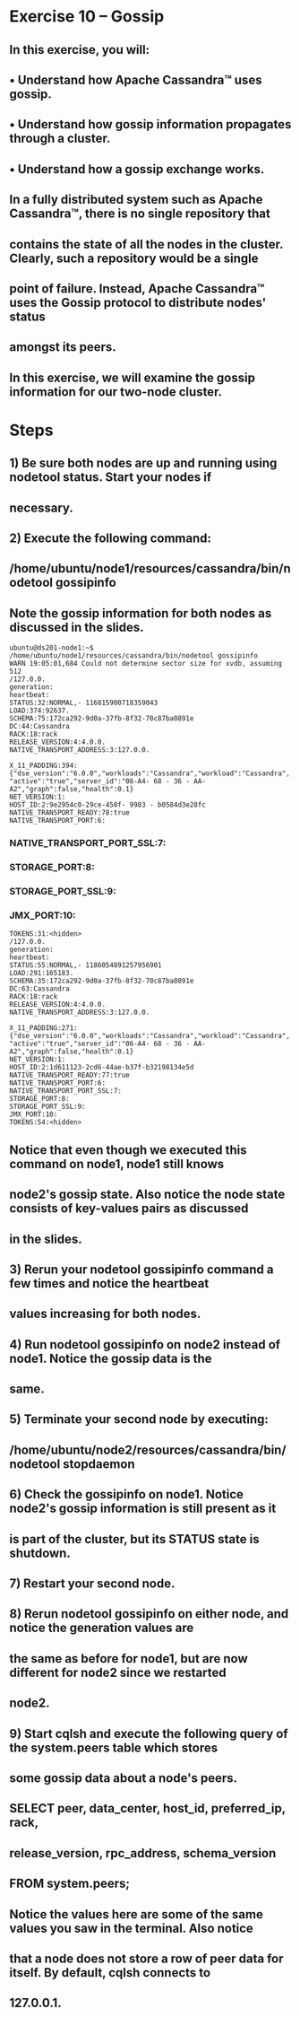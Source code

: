 # Exercise 10 – Gossip

## In this exercise, you will:

## • Understand how Apache Cassandra™ uses gossip.

## • Understand how gossip information propagates through a cluster.

## • Understand how a gossip exchange works.

## In a fully distributed system such as Apache Cassandra™, there is no single repository that

## contains the state of all the nodes in the cluster. Clearly, such a repository would be a single

## point of failure. Instead, Apache Cassandra™ uses the Gossip protocol to distribute nodes' status

## amongst its peers.

## In this exercise, we will examine the gossip information for our two-node cluster.

# Steps

## 1) Be sure both nodes are up and running using nodetool status. Start your nodes if

## necessary.

## 2) Execute the following command:

## /home/ubuntu/node1/resources/cassandra/bin/nodetool gossipinfo

## Note the gossip information for both nodes as discussed in the slides.

```
ubuntu@ds201-node1:~$ /home/ubuntu/node1/resources/cassandra/bin/nodetool gossipinfo
WARN 19:05:01,684 Could not determine sector size for xvdb, assuming 512
/127.0.0.
generation:
heartbeat:
STATUS:32:NORMAL,- 116815900718359043
LOAD:374:92637.
SCHEMA:75:172ca292-9d0a-37fb-8f32-70c87ba0891e
DC:44:Cassandra
RACK:18:rack
RELEASE_VERSION:4:4.0.0.
NATIVE_TRANSPORT_ADDRESS:3:127.0.0.
```
```
X_11_PADDING:394:{"dse_version":"6.0.0","workloads":"Cassandra","workload":"Cassandra",
"active":"true","server_id":"06-A4- 68 - 36 - AA-A2","graph":false,"health":0.1}
NET_VERSION:1:
HOST_ID:2:9e2954c0-29ce-450f- 9983 - b0584d3e28fc
NATIVE_TRANSPORT_READY:78:true
NATIVE_TRANSPORT_PORT:6:
```

### NATIVE_TRANSPORT_PORT_SSL:7:

### STORAGE_PORT:8:

### STORAGE_PORT_SSL:9:

### JMX_PORT:10:

```
TOKENS:31:<hidden>
/127.0.0.
generation:
heartbeat:
STATUS:55:NORMAL,- 1186054891257956901
LOAD:291:165183.
SCHEMA:35:172ca292-9d0a-37fb-8f32-70c87ba0891e
DC:63:Cassandra
RACK:18:rack
RELEASE_VERSION:4:4.0.0.
NATIVE_TRANSPORT_ADDRESS:3:127.0.0.
```
```
X_11_PADDING:271:{"dse_version":"6.0.0","workloads":"Cassandra","workload":"Cassandra",
"active":"true","server_id":"06-A4- 68 - 36 - AA-A2","graph":false,"health":0.1}
NET_VERSION:1:
HOST_ID:2:1d611123-2cd6-44ae-b37f-b32198134e5d
NATIVE_TRANSPORT_READY:77:true
NATIVE_TRANSPORT_PORT:6:
NATIVE_TRANSPORT_PORT_SSL:7:
STORAGE_PORT:8:
STORAGE_PORT_SSL:9:
JMX_PORT:10:
TOKENS:54:<hidden>
```
## Notice that even though we executed this command on node1, node1 still knows

## node2's gossip state. Also notice the node state consists of key-values pairs as discussed

## in the slides.

## 3) Rerun your nodetool gossipinfo command a few times and notice the heartbeat

## values increasing for both nodes.

## 4) Run nodetool gossipinfo on node2 instead of node1. Notice the gossip data is the

## same.

## 5) Terminate your second node by executing:

## /home/ubuntu/node2/resources/cassandra/bin/nodetool stopdaemon

## 6) Check the gossipinfo on node1. Notice node2's gossip information is still present as it

## is part of the cluster, but its STATUS state is shutdown.

## 7) Restart your second node.

## 8) Rerun nodetool gossipinfo on either node, and notice the generation values are

## the same as before for node1, but are now different for node2 since we restarted

## node2.


## 9) Start cqlsh and execute the following query of the system.peers table which stores

## some gossip data about a node's peers.

## SELECT peer, data_center, host_id, preferred_ip, rack,

## release_version, rpc_address, schema_version

## FROM system.peers;

## Notice the values here are some of the same values you saw in the terminal. Also notice

## that a node does not store a row of peer data for itself. By default, cqlsh connects to

## 127.0.0.1.


